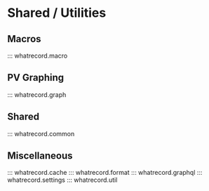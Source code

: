 # Shared / Utilities

## Macros

::: whatrecord.macro

## PV Graphing

::: whatrecord.graph

## Shared

::: whatrecord.common

## Miscellaneous

::: whatrecord.cache
::: whatrecord.format
::: whatrecord.graphql
::: whatrecord.settings
::: whatrecord.util
